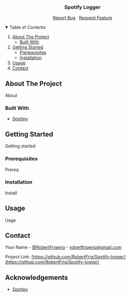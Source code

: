 <!-- PROJECT SHIELDS -->
<!--
*** I'm using markdown "reference style" links for readability.
*** Reference links are enclosed in brackets [ ] instead of parentheses ( ).
*** See the bottom of this document for the declaration of the reference variables
*** for contributors-url, forks-url, etc. This is an optional, concise syntax you may use.
*** https://www.markdownguide.org/basic-syntax/#reference-style-links
-->

<!-- PROJECT LOGO -->
<br />
<p align="center">
  <h3 align="center">Spotify Logger</h3>

  <p align="center">
    <a href="https://github.com/RobertFrig/Spotify-Logger/issues">Report Bug</a>
    ·
    <a href="https://github.com/RobertFrig/Spotify-Logger/issues">Request Feature</a>
  </p>
</p>

<!-- TABLE OF CONTENTS -->
<details open="open">
  <summary>Table of Contents</summary>
  <ol>
    <li>
      <a href="#about-the-project">About The Project</a>
      <ul>
        <li><a href="#built-with">Built With</a></li>
      </ul>
    </li>
    <li>
      <a href="#getting-started">Getting Started</a>
      <ul>
        <li><a href="#prerequisites">Prerequisites</a></li>
        <li><a href="#installation">Installation</a></li>
      </ul>
    </li>
    <li><a href="#usage">Usage</a></li>
    <li><a href="#contact">Contact</a></li>
  </ol>
</details>

<!-- ABOUT THE PROJECT -->

## About The Project

About

### Built With

- [Spotipy](https://spotipy.readthedocs.io/en/2.16.1/#)

<!-- GETTING STARTED -->

## Getting Started

Getting started

### Prerequisites

Prereq

### Installation

Install

<!-- USAGE EXAMPLES -->

## Usage

Uage

<!-- CONTACT -->

## Contact

Your Name - [@RobertFrigerio](https://twitter.com/RobertFrigerio) - robertfrigerio@gmail.com

Project Link: [https://github.com/RobertFrig/Spotify-logger](https://github.com/RobertFrig/Spotify-logger)

<!-- ACKNOWLEDGEMENTS -->

## Acknowledgements

- [Spotipy](https://spotipy.readthedocs.io/en/2.16.1/#)

<!-- MARKDOWN LINKS & IMAGES -->
<!-- https://www.markdownguide.org/basic-syntax/#reference-style-links -->

[contributors-url]: https://github.com/RobertFrig/Spotify-Logger/graphs/contributors
[forks-shield]: https://img.shields.io/github/forks/othneildrew/Best-README-Template.svg?style=for-the-badge
[forks-url]: https://github.com/RobertFrig/Spotify-Logger/network/members
[stars-shield]: https://img.shields.io/github/stars/othneildrew/Best-README-Template.svg?style=for-the-badge
[stars-url]: https://github.com/RobertFrig/Spotify-Logger/stargazers
[issues-shield]: https://img.shields.io/github/issues/othneildrew/Best-README-Template.svg?style=for-the-badge
[issues-url]: https://github.com/RobertFrig/Spotify-Logger/issues
[linkedin-shield]: https://img.shields.io/badge/-LinkedIn-black.svg?style=for-the-badge&logo=linkedin&colorB=555
[linkedin-url]: https://linkedin.com/in/robert-frigerio
